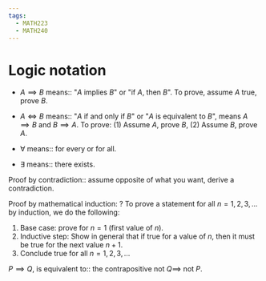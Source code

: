 ```yaml
---
tags:
  - MATH223
  - MATH240
---
```

# Logic notation

- $A\implies B$ means:: "$A$ implies $B$" or "if $A$, then $B$". To prove, assume $A$ true, prove $B$.
<!--SR:!2025-10-28,185,270-->
- $A\iff B$ means:: "$A$ if and only if $B$" or "$A$ is equivalent to $B$", means $A\implies B$ and $B\implies A$. To prove: (1) Assume $A$, prove $B$, (2) Assume $B$, prove $A$.
<!--SR:!2025-08-09,130,250-->
- $\forall$ means:: for every or for all.
<!--SR:!2025-10-27,184,270-->
- $\exists$ means:: there exists.
<!--SR:!2025-08-07,123,250-->


Proof by contradiction:: assume opposite of what you want, derive a contradiction.
<!--SR:!2025-07-30,108,228-->

Proof by mathematical induction:
?
To prove a statement for all $n=1,2,3,\dots$ by induction, we do the following:
1) Base case: prove for $n=1$ (first value of $n$).
2) Inductive step: Show in general that if true for a value of $n$, then it must be true for the next value $n+1$.
3) Conclude true for all $n=1,2,3,\dots$
<!--SR:!2025-09-20,147,250-->

$P \implies Q$, is equivalent to:: the contrapositive not $Q\implies$ not $P$.
<!--SR:!2025-05-09,45,230-->





